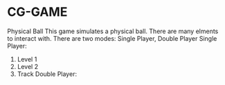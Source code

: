 # CG-GAME
Physical Ball
This game simulates a physical ball. There are many elments to interact with.
There are two modes: Single Player, Double Player
Single Player:
1. Level 1
2. Level 2
3. Track
Double Player:
